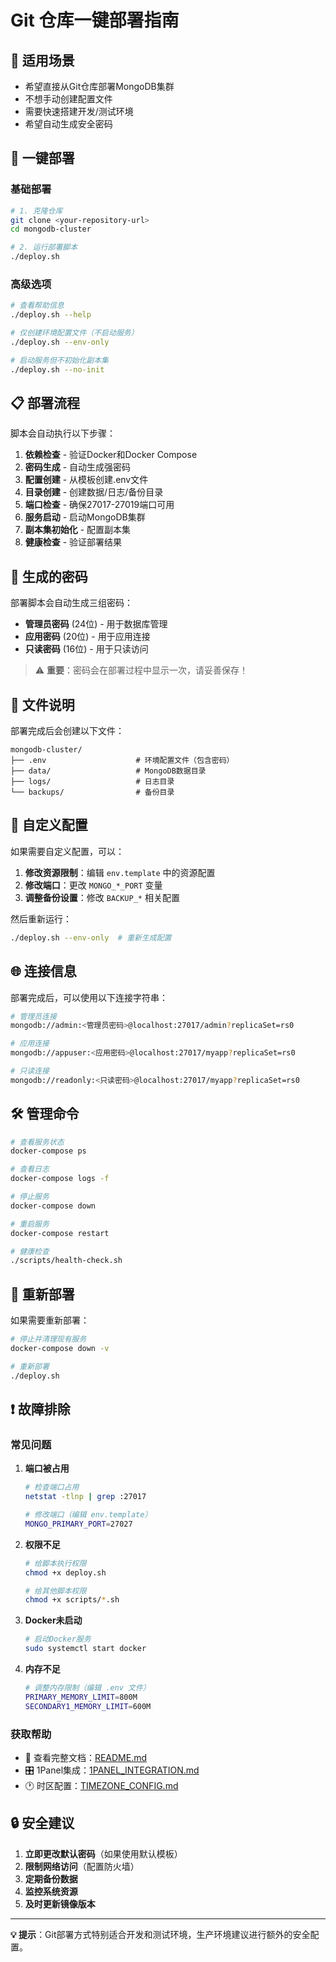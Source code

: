 # Git 仓库一键部署指南

## 🎯 适用场景

- 希望直接从Git仓库部署MongoDB集群
- 不想手动创建配置文件
- 需要快速搭建开发/测试环境
- 希望自动生成安全密码

## 🚀 一键部署

### 基础部署

```bash
# 1. 克隆仓库
git clone <your-repository-url>
cd mongodb-cluster

# 2. 运行部署脚本
./deploy.sh
```

### 高级选项

```bash
# 查看帮助信息
./deploy.sh --help

# 仅创建环境配置文件（不启动服务）
./deploy.sh --env-only

# 启动服务但不初始化副本集
./deploy.sh --no-init
```

## 📋 部署流程

脚本会自动执行以下步骤：

1. **依赖检查** - 验证Docker和Docker Compose
2. **密码生成** - 自动生成强密码
3. **配置创建** - 从模板创建.env文件
4. **目录创建** - 创建数据/日志/备份目录
5. **端口检查** - 确保27017-27019端口可用
6. **服务启动** - 启动MongoDB集群
7. **副本集初始化** - 配置副本集
8. **健康检查** - 验证部署结果

## 🔐 生成的密码

部署脚本会自动生成三组密码：

- **管理员密码** (24位) - 用于数据库管理
- **应用密码** (20位) - 用于应用连接
- **只读密码** (16位) - 用于只读访问

> ⚠️ **重要**：密码会在部署过程中显示一次，请妥善保存！

## 📁 文件说明

部署完成后会创建以下文件：

```
mongodb-cluster/
├── .env                    # 环境配置文件（包含密码）
├── data/                   # MongoDB数据目录
├── logs/                   # 日志目录
└── backups/                # 备份目录
```

## 🔧 自定义配置

如果需要自定义配置，可以：

1. **修改资源限制**：编辑 `env.template` 中的资源配置
2. **修改端口**：更改 `MONGO_*_PORT` 变量
3. **调整备份设置**：修改 `BACKUP_*` 相关配置

然后重新运行：
```bash
./deploy.sh --env-only  # 重新生成配置
```

## 🌐 连接信息

部署完成后，可以使用以下连接字符串：

```bash
# 管理员连接
mongodb://admin:<管理员密码>@localhost:27017/admin?replicaSet=rs0

# 应用连接
mongodb://appuser:<应用密码>@localhost:27017/myapp?replicaSet=rs0

# 只读连接
mongodb://readonly:<只读密码>@localhost:27017/myapp?replicaSet=rs0
```

## 🛠️ 管理命令

```bash
# 查看服务状态
docker-compose ps

# 查看日志
docker-compose logs -f

# 停止服务
docker-compose down

# 重启服务
docker-compose restart

# 健康检查
./scripts/health-check.sh
```

## 🔄 重新部署

如果需要重新部署：

```bash
# 停止并清理现有服务
docker-compose down -v

# 重新部署
./deploy.sh
```

## ❗ 故障排除

### 常见问题

1. **端口被占用**
   ```bash
   # 检查端口占用
   netstat -tlnp | grep :27017
   
   # 修改端口（编辑 env.template）
   MONGO_PRIMARY_PORT=27027
   ```

2. **权限不足**
   ```bash
   # 给脚本执行权限
   chmod +x deploy.sh
   
   # 给其他脚本权限
   chmod +x scripts/*.sh
   ```

3. **Docker未启动**
   ```bash
   # 启动Docker服务
   sudo systemctl start docker
   ```

4. **内存不足**
   ```bash
   # 调整内存限制（编辑 .env 文件）
   PRIMARY_MEMORY_LIMIT=800M
   SECONDARY1_MEMORY_LIMIT=600M
   ```

### 获取帮助

- 📖 查看完整文档：[README.md](README.md)
- 🎛️ 1Panel集成：[1PANEL_INTEGRATION.md](1PANEL_INTEGRATION.md)
- 🕐 时区配置：[TIMEZONE_CONFIG.md](TIMEZONE_CONFIG.md)

## 🔒 安全建议

1. **立即更改默认密码**（如果使用默认模板）
2. **限制网络访问**（配置防火墙）
3. **定期备份数据**
4. **监控系统资源**
5. **及时更新镜像版本**

---

**💡 提示**：Git部署方式特别适合开发和测试环境，生产环境建议进行额外的安全配置。 